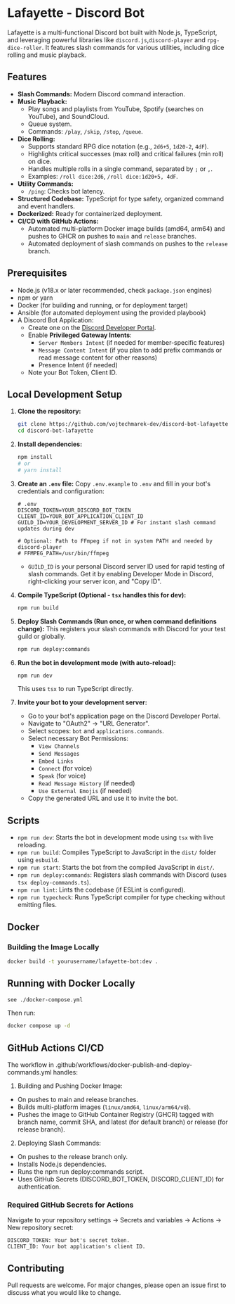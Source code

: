 # Lafayette - Discord Bot

Lafayette is a multi-functional Discord bot built with Node.js, TypeScript, and leveraging powerful libraries like `discord.js`,`discord-player` and `rpg-dice-roller`. It features slash commands for various utilities, including dice rolling and music playback.

## Features

*   **Slash Commands:** Modern Discord command interaction.
*   **Music Playback:**
    *   Play songs and playlists from YouTube, Spotify (searches on YouTube), and SoundCloud.
    *   Queue system.
    *   Commands: `/play`, `/skip`, `/stop`, `/queue`.
*   **Dice Rolling:**
    *   Supports standard RPG dice notation (e.g., `2d6+5`, `1d20-2`, `4dF`).
    *   Highlights critical successes (max roll) and critical failures (min roll) on dice.
    *   Handles multiple rolls in a single command, separated by `;` or `,`.
    *   Examples: `/roll dice:2d6`, `/roll dice:1d20+5, 4dF`.
*   **Utility Commands:**
    *   `/ping`: Checks bot latency.
*   **Structured Codebase:** TypeScript for type safety, organized command and event handlers.
*   **Dockerized:** Ready for containerized deployment.
*   **CI/CD with GitHub Actions:**
    *   Automated multi-platform Docker image builds (amd64, arm64) and pushes to GHCR on pushes to `main` and `release` branches.
    *   Automated deployment of slash commands on pushes to the `release` branch.

## Prerequisites

*   Node.js (v18.x or later recommended, check `package.json` engines)
*   npm or yarn
*   Docker (for building and running, or for deployment target)
*   Ansible (for automated deployment using the provided playbook)
*   A Discord Bot Application:
    *   Create one on the [Discord Developer Portal](https://discord.com/developers/applications).
    *   Enable **Privileged Gateway Intents**:
        *   `Server Members Intent` (if needed for member-specific features)
        *   `Message Content Intent` (if you plan to add prefix commands or read message content for other reasons)
        *   Presence Intent (if needed)
    *   Note your Bot Token, Client ID.

## Local Development Setup

1.  **Clone the repository:**
    ```bash
    git clone https://github.com/vojtechmarek-dev/discord-bot-lafayette.git
    cd discord-bot-lafayette
    ```

2.  **Install dependencies:**
    ```bash
    npm install
    # or
    # yarn install
    ```

3.  **Create an `.env` file:**
    Copy `.env.example` to `.env` and fill in your bot's credentials and configuration:
    ```env
    # .env
    DISCORD_TOKEN=YOUR_DISCORD_BOT_TOKEN
    CLIENT_ID=YOUR_BOT_APPLICATION_CLIENT_ID
    GUILD_ID=YOUR_DEVELOPMENT_SERVER_ID # For instant slash command updates during dev

    # Optional: Path to FFmpeg if not in system PATH and needed by discord-player
    # FFMPEG_PATH=/usr/bin/ffmpeg
    ```
    *   `GUILD_ID` is your personal Discord server ID used for rapid testing of slash commands. Get it by enabling Developer Mode in Discord, right-clicking your server icon, and "Copy ID".

4.  **Compile TypeScript (Optional - `tsx` handles this for dev):**
    ```bash
    npm run build
    ```

5.  **Deploy Slash Commands (Run once, or when command definitions change):**
    This registers your slash commands with Discord for your test guild or globally.
    ```bash
    npm run deploy:commands
    ```

6.  **Run the bot in development mode (with auto-reload):**
    ```bash
    npm run dev
    ```
    This uses `tsx` to run TypeScript directly.

7.  **Invite your bot to your development server:**
    *   Go to your bot's application page on the Discord Developer Portal.
    *   Navigate to "OAuth2" -> "URL Generator".
    *   Select scopes: `bot` and `applications.commands`.
    *   Select necessary Bot Permissions:
        *   `View Channels`
        *   `Send Messages`
        *   `Embed Links`
        *   `Connect` (for voice)
        *   `Speak` (for voice)
        *   `Read Message History` (if needed)
        *   `Use External Emojis` (if needed)
    *   Copy the generated URL and use it to invite the bot.

## Scripts

*   `npm run dev`: Starts the bot in development mode using `tsx` with live reloading.
*   `npm run build`: Compiles TypeScript to JavaScript in the `dist/` folder using `esbuild`.
*   `npm run start`: Starts the bot from the compiled JavaScript in `dist/`.
*   `npm run deploy:commands`: Registers slash commands with Discord (uses `tsx deploy-commands.ts`).
*   `npm run lint`: Lints the codebase (if ESLint is configured).
*   `npm run typecheck`: Runs TypeScript compiler for type checking without emitting files.

## Docker

### Building the Image Locally
```bash
docker build -t yourusername/lafayette-bot:dev .
```
## Running with Docker Locally

```bash
see ./docker-compose.yml
```

Then run:

```bash
docker compose up -d
```

## GitHub Actions CI/CD

The workflow in .github/workflows/docker-publish-and-deploy-commands.yml handles:

1. Building and Pushing Docker Image:
* On pushes to main and release branches.
* Builds multi-platform images (`linux/amd64`, `linux/arm64/v8`).
* Pushes the image to GitHub Container Registry (GHCR) tagged with branch name, commit SHA, and latest (for default branch) or release (for release branch).

2. Deploying Slash Commands:

* On pushes to the release branch only.
* Installs Node.js dependencies.
* Runs the npm run deploy:commands script.
* Uses GitHub Secrets (DISCORD_BOT_TOKEN, DISCORD_CLIENT_ID) for authentication.

### Required GitHub Secrets for Actions

Navigate to your repository settings -> Secrets and variables -> Actions -> New repository secret:

    DISCORD_TOKEN: Your bot's secret token.
    CLIENT_ID: Your bot application's client ID.

## Contributing

Pull requests are welcome. For major changes, please open an issue first to discuss what you would like to change.